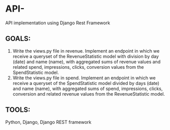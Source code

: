 # API-
API implementation using Django Rest Framework
## GOALS: 
1. Write the views.py file in revenue. Implement an endpoint in which we receive a queryset of the RevenueStatistic model with division by day (date) and name (name), with aggregated sums of revenue values and related spend, impressions, clicks, conversion values from the SpendStatistic model.
2. Write the views.py file in spend. Implement an endpoint in which we receive a queryset of the SpendStatistic model divided by days (date) and name (name), with aggregated sums of spend, impressions, clicks, conversion and related revenue values from the RevenueStatistic model.
## TOOLS:
Python, Django, Django REST framework
